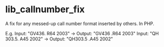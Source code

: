 # lib_callnumber_fix
A fix for any messed-up call number format inserted by others. In PHP.

E.g.
Input: "GV436. R64 2003" → Output: "GV436 .R64 2003"
Input: "QH 303.5. A45 2002" → Output: "QH303.5 .A45 2002"
